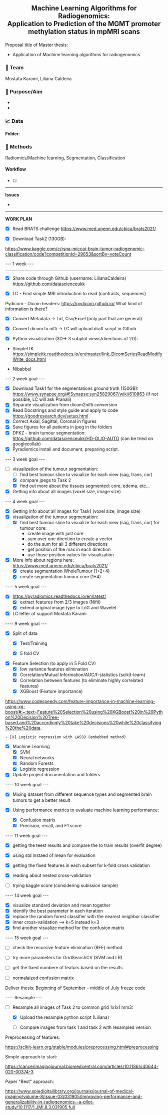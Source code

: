 ## <center><p align = "center"> Machine Learning Algorithms for Radiogenomics: <br />  Application to Prediction of the MGMT promoter methylation status in mpMRI scans </p> </center>

Proposal title of Master thesis:
- Application of Machine learning algorithms for radiogenomics


### :busts_in_silhouette: Team

Mostafa Karami, Liliana Caldeira

### :rocket: Purpose/Aim
* 
*

### :chart_with_upwards_trend: Data

**Folder**: 

### :wrench: Methods
Radiomics/Machine learning, Segmentation, Classification

#### Workflow
- [ ] 

----

**Issues**

* 


----
**WORK PLAN**

- [x] Read BRATS challenge https://www.med.upenn.edu/cbica/brats2021/

- [x] Download Task2 (130GB):

https://www.kaggle.com/c/rsna-miccai-brain-tumor-radiogenomic-classification/code?competitionId=29653&sortBy=voteCount


--- 1 week ---

----


- [x] Share code through Github (username: LilianaCaldeira)
https://github.com/datascienceukk

- [x] LC - Find simple MRI introduction to read (contrasts, sequences)

Pydicom - Dicom headers:
https://pydicom.github.io/
What kind of information is there?

- [x] Convert Metadata -> Txt, Csv/Excel (only part that are general)

- [x] Convert dicom to nifti -> LC will upload draft script in Github


- [x] Python visualization (3D-> 
3 subplot views/directions of 2D):

- SimpleITK
https://simpleitk.readthedocs.io/en/master/link_DicomSeriesReadModifyWrite_docs.html

- Nibabbel

--- 2 week goal ---

- [x] Download Task1 for the segmentations ground truth (150GB):
https://www.synapse.org/#!Synapse:syn25829067/wiki/610863
(if not possible, LC will ask Pranali)
- [x] Separate visualization from dicom2nifti conversion
- [x] Read Docstrings and style guide and apply to code https://goodresearch.dev/setup.html
- [x] Correct Axial, Sagittal, Coronal in figures
- [x] Save figures for all patients in jpeg in the folders
- [x]  DFKZ - brain tumour segmentation:  
https://github.com/datascienceukk/HD-GLIO-AUTO (can be tried on googlecollab)
- [x] Pyradiomics install and document, preparing script.

--- 3 week goal ---

- [ ] visualization of the tumour segmentation:
    - [ ] find best tumour slice to visualize for each view (sag, trans, cor) 
    - [x] compare jpegs to Task 2
    - [x] find out more about the tissues segmented: core, edema, etc...
- [X] Getting info about all images (voxel size, image size)

--- 4 week goal ---

- [X] Getting info about all images for Task1 (voxel size, image size)
- [X] visualization of the tumour segmentation:
    - [X] find best tumour slice to visualize for each view (sag, trans, cor) for tumour core:
        *  create image with just core
        *  sum over one direction to create a vector
        *  do the sum for all 3 different directions
        *  get position of the max in each direction
        *  use those position values for visualization 
- [x] More info about regions here:
    https://www.med.upenn.edu/cbica/brats2021/
    - [X] create segmentation WholeTumour (1+2+4)
    - [X] create segmentation tumour core (1+4)
   
---- 5 week goal --- 

- [X] https://pyradiomics.readthedocs.io/en/latest/
    - [X]  extract features from 2/3 images (Nifti)
    - [x]  extend original image type to LoG and Wavelet 

- [X] LC letter of support Mostafa Karami

---- 9 week goal --- 

- [X] Split of data
    - [X] Test/Training
    - [X] 5 fold CV


- [X] Feature Selection (to apply in 5 Fold CV)
    - [X] low variance features elimination
    - [X] Correlation/Mutual Information/AUC/f-statistics (scikit-learn)
    - [X] Correlation between features (to eliminate highly correlated features)
    - [X] XGBoost (Feature importance)

https://www.codespeedy.com/feature-importance-in-machine-learning-using-xg-boost/#:~:text=Feature%20Selection%20using%20XGBoost%20in%20Python%20Decision%20Tree-based,and%20accordingly%20take%20decisions%20while%20classifying%20the%20data.

    - [X] Logistic regression with LASSO (embebbed method)

- [X] Machine Learning
    - [X] SVM
    - [X] Neural networks
    - [X] Random Forests  
    - [X] Logistic regression

- [X] Update project documentation and folders

---- 10 week goal --- 

- [X] Mixing dataset from different sequence types and segmented brain tumors to get a better result

- [X] Using performance metrics to evaluate machine learning performance:
    - [X] Confusion matrix
    - [X] Precision, recall, and F1 score

---- 11 week goal --- 

- [X] getting the teest results and compare the to train results (overfit degree)

- [X] using std instaed of mean for evaluation

- [X] getting the fixed features in each subset for k-fold cross validation

- [X] reading about nested cross-validation

- [ ] trying kaggle score (considering subission sample)

---- 14 week goal --- 
- [X] visualize standard deviation and mean together
- [X] identify the best parameter in each iteration
- [X] replace the random forest classifier with the nearest neighbor classifier  
- [X] inner cross-validation --> k=5 instead k=3
- [X] find another visualize method for the confusion matrix

---- 15 week goal --- 
- [ ] check the recursive feature elimination (RFE) method
- [ ] try more parameters for GridSearchCV (SVM and LR)
- [ ] get the fixed numbere of featurs based on the results
- [ ] normalaized confusion matrix


Deliver thesis: Beginning of September - middle of July freeze code 



---- Resample ---
- [ ] Resample all images of Task 2 to common grid 1x1x1 mm3:
    - [X]  Upload the resample python script (Liliana) 
    - [ ]  Compare images from task 1 and task 2 with resampled version


Preprocessing of features:

https://scikit-learn.org/stable/modules/preprocessing.html#preprocessing

Simple approach to start:

https://cancerimagingjournal.biomedcentral.com/articles/10.1186/s40644-020-00374-3

Paper "Best" approach: 

https://www.spiedigitallibrary.org/journals/journal-of-medical-imaging/volume-8/issue-03/031905/Improving-performance-and-generalizability-in-radiogenomics--a-pilot-study/10.1117/1.JMI.8.3.031905.full
 

